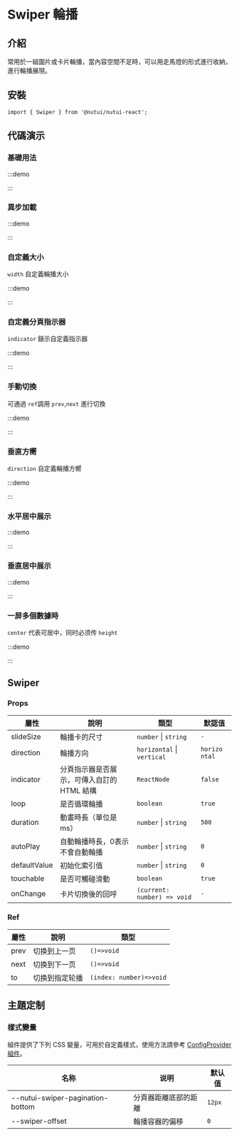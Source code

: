 # Swiper 輪播

## 介紹

常用於一組圖片或卡片輪播，當內容空間不足時，可以用走馬燈的形式進行收納，進行輪播展現。

## 安裝

```tsx
import { Swiper } from '@nutui/nutui-react';
```

## 代碼演示

### 基礎用法

:::demo

<CodeBlock src='h5/demo1.tsx'></CodeBlock>

:::

### 異步加載

:::demo

<CodeBlock src='h5/demo2.tsx'></CodeBlock>

:::


### 自定義大小

`width` 自定義輪播大小 

:::demo

<CodeBlock src='h5/demo3.tsx'></CodeBlock>

:::

### 自定義分頁指示器

`indicator` 錶示自定義指示器

:::demo

<CodeBlock src='h5/demo4.tsx'></CodeBlock>

:::

### 手動切換

可通過 `ref`調用 `prev`,`next` 進行切換

:::demo

<CodeBlock src='h5/demo5.tsx'></CodeBlock>

:::

### 垂直方嚮

`direction` 自定義輪播方嚮

:::demo

<CodeBlock src='h5/demo6.tsx'></CodeBlock>

:::

### 水平居中展示


:::demo

<CodeBlock src='h5/demo7.tsx'></CodeBlock>

:::

### 垂直居中展示


:::demo

<CodeBlock src='h5/demo8.tsx'></CodeBlock>

:::

### 一屏多個數據時

`center` 代表可居中，同时必须传 `height`

:::demo

<CodeBlock src='h5/demo9.tsx'></CodeBlock>

:::

## Swiper

### Props

| 屬性 | 說明 | 類型 | 默認值 |
| --- | --- | --- | --- |
| slideSize | 輪播卡的尺寸 | `number` \| `string` | `-` |
| direction | 輪播方向 | `horizontal` \| `vertical` | `horizo​​ntal` |
| indicator | 分頁指示器是否展示，可傳入自訂的 HTML 結構 | `ReactNode` | `false` |
| loop | 是否循環輪播 | `boolean` | `true` |
| duration | 動畫時長（單位是ms） | `number` \| `string` | `500` |
| autoPlay | 自動輪播時長，0表示不會自動輪播 | `number` \| `string` | `0` |
| defaultValue | 初始化索引值 | `number` \| `string` | `0` |
| touchable | 是否可觸碰滑動 | `boolean` | `true` |
| onChange | 卡片切換後的回呼 | `(current: number) => void` | `-` |### Ref

### Ref

| 屬性 | 說明 | 類型 |
| --- | --- | --- |
| prev | 切换到上一页 | `()=>void` |
| next | 切换到下一页 | `()=>void` |
| to | 切换到指定轮播 | `(index: number)=>void` |

## 主題定制

### 樣式變量

組件提供了下列 CSS 變量，可用於自定義樣式，使用方法請參考 [ConfigProvider 組件](#/zh-CN/component/configprovider)。

| 名称 | 说明 | 默认值    |
| --- | --- |--------|
| \--nutui-swiper-pagination-bottom | 分頁器距離底部的距離 | `12px` |
| \--swiper-offset | 輪播容器的偏移 | `0` |